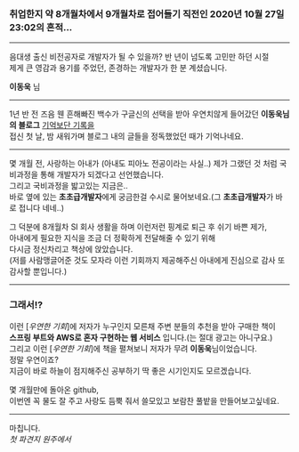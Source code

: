 ### 취업한지 약 8개월차에서 9개월차로 접어들기 직전인 2020년 10월 27일 23:02의 흔적...  
--- 
음대생 출신 비전공자로 개발자가 될 수 있을까? 반 년이 넘도록 고민만 하던 시절  
제게 큰 영감과 용기를 주었던, 존경하는 개발자가 한 분 계셨습니다.
  
**이동욱** 님  
  
---
  
1년 반 전 즈음 웬 흔해빠진 백수가 구글신의 선택을 받아 우연치않게 들어갔던 **이동욱님의 블로그** [기억보단 기록을](https://jojoldu.tistory.com)  
접신 첫 날, 밤 새워가며 블로그 내의 글들을 정독했었던 때가 기억나네요.  

---
  
몇 개월 전, 사랑하는 아내가 (아내도 피아노 전공이라는 사실..) 제가 그랬던 것 처럼 국비과정을 통해 개발자가 되겠다고 선언했습니다.  
그리고 국비과정을 밟고있는 지금은..  
바로 옆에 있는 **초초급개발자**에게 궁금한걸 수시로 물어보네요.(그 **초초급개발자**가 바로 접니다 네네..)  
  
그 덕분에 8개월차 SI 회사 생활을 하며 이런저런 핑계로 퇴근 후 쉬기 바쁜 제가,  
아내에게 필요한 지식을 조금 더 정확하게 전달해줄 수 있기 위해  
다시금 정신차리고 책상에 앉았습니다.  
(저를 사람맹글어준 것도 모자라 이런 기회까지 제공해주신 아내에게 진심으로 감사 또 감사할 뿐입니다.)  

--- 

### 그래서!?
이런 [*우연한 기회*]에 저자가 누구인지 모른채 주변 분들의 추천을 받아 구매한 책이  
**스프링 부트와 AWS로 혼자 구현하는 웹 서비스** 입니다.(는 절대 광고는 아니구요.)  
그리고 이런 [*우연한 기회*]에 책을 펼쳐보니 저자가 무려 **이동욱**님이었습니다.  
정말 우연이죠?  
지금이 바로 하늘이 점지해주신 공부하기 딱 좋은 시기인지도 모르겠습니다.  
  
몇 개월만에 돌아온 github,  
이번엔 꼭 물도 잘 주고 사랑도 듬뿍 줘서 쓸모있고 보람찬 풀밭을 만들어보고싶네요.  
  
---  
  
마칩니다.  
*첫 파견지 원주에서*

